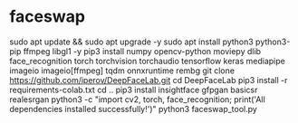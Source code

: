 # faceswap
sudo apt update && sudo apt upgrade -y
sudo apt install python3 python3-pip ffmpeg libgl1 -y
pip3 install numpy opencv-python moviepy dlib face_recognition torch torchvision torchaudio tensorflow keras mediapipe imageio imageio[ffmpeg] tqdm onnxruntime rembg
git clone https://github.com/iperov/DeepFaceLab.git
cd DeepFaceLab
pip3 install -r requirements-colab.txt
cd ..
pip3 install insightface gfpgan basicsr realesrgan
python3 -c "import cv2, torch, face_recognition; print('All dependencies installed successfully!')"
python3 faceswap_tool.py
